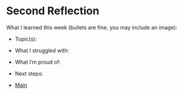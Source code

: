 # Second Reflection
What I learned this week (bullets are fine, you may include an image):

- Topic(s):
- What I struggled with:
- What I’m proud of:
- Next steps:


- [Main](../index.md)

